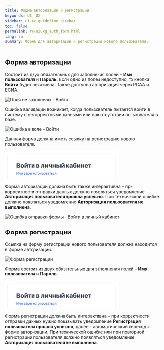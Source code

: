 ```yaml
---
title: Форма авторизации и регистрации
keywords: UI, UX
sidebar: ui-ux-guideline_sidebar
toc: false
permalink: ru/uiuxg_auth_form.html
lang: ru
summary: Форма для авторизации и регистрации нового пользователя.
---
```


## Форма авторизации

Состоит из двух обязательных для заполнения полей – **Имя пользователя** и **Пароль**. Если одно из полей недоступно, то кнопка **Войти** будет некативна. Также доступна авторизация через РСАА и ЕСИА.

![Поля не заполнены - Войти](../../../images/pages/guides/ui-ux-guideline/uiuxg_auth_form/6.png)

Ошибка валидации возникает, когда пользователь пытается войти в систему с некорректными данными или при отсутствии пользователя в базе.

![Ошибка в поле - Войти](../../../images/pages/guides/ui-ux-guideline/uiuxg_auth_form/7.png)

Данная форма должна иметь ссылку на регистрацию нового пользователя.

![Войти в личный кабинет](../../../images/pages/guides/ui-ux-guideline/uiuxg_auth_form/8.png)

Форма авторизации должна быть также интерактивна – при корректности отправки данных должно появляться уведомление **Авторизация пользователя прошла успешно**. При технической ошибке должно появляться уведомление **Авторизация пользователя не выполнена**.

![Ошибка отправки формы - Войти в личный кабинет](../../../images/pages/guides/ui-ux-guideline/uiuxg_auth_form/9.png)

## Форма регистрации

Ссылка на форму регистрации нового пользователя должна находится в форме авторизации.

![Форма регистрации](../../../images/pages/guides/ui-ux-guideline/uiuxg_auth_form/10.png)

Форма состоит из двух обязательных для заполнения полей – **Имя пользователя** и **Пароль**.

![Войти в личный кабинет - Второй пример](../../../images/pages/guides/ui-ux-guideline/uiuxg_auth_form/8.png)

Форма регистрации должна быть интерактивна – при корректности отправки данных нужно показывать уведомление **Регистрация пользователя прошла успешно**, далее - автоматический переход к форме авторизации. При технической ошибке или при повторной регистрации пользователя должно появляться уведомление **Авторизация пользователя не выполнена**.
